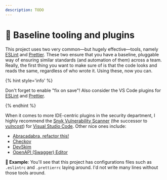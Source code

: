 ```yaml
---
description: TODO
---
```


# 🧰 Baseline tooling and plugins

This project uses two very common—but hugely effective—tools, namely [ESLint](https://eslint.org) and [Prettier](https://prettier.io). These two ensure that you have a baseline, pluggable way of ensuring similar standards (and automation of them) across a team. Really, the first thing you want to make sure of is that the code looks and reads the same, regardless of who wrote it. Using these, now you can.

{% hint style='info' %}

Don't forget to enable "fix on save"! Also consider the VS Code plugins for [ESLint](https://marketplace.visualstudio.com/items?itemName=dbaeumer.vscode-eslint) and [Prettier](https://marketplace.visualstudio.com/items?itemName=esbenp.prettier-vscode).

{% endhint %}

When it comes to more IDE-centric plugins in the security department, I highly recommend the [Snyk Vulnerability Scanner](https://marketplace.visualstudio.com/items?itemName=snyk-security.snyk-vulnerability-scanner) (the successor to [vulncost](https://github.com/snyk/vulncost)) for [Visual Studio Code](https://code.visualstudio.com). Other nice ones include:

- [Abracadabra, refactor this!](https://marketplace.visualstudio.com/items?itemName=nicoespeon.abracadabra)
- [Checkov](https://marketplace.visualstudio.com/items?itemName=Bridgecrew.checkov)
- [DevSkim](https://marketplace.visualstudio.com/items?itemName=MS-CST-E.vscode-devskim)
- [OpenAPI (Swagger) Editor](https://marketplace.visualstudio.com/items?itemName=42Crunch.vscode-openapi)

**🎯 Example**: You'll see that this project has configurations files such as `.eslintrc` and `.prettierrc` laying around. I'd not write many lines without those tools around.
